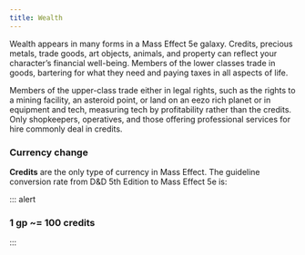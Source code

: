 ```yaml
---
title: Wealth
---
```

Wealth appears in many forms in a Mass Effect 5e galaxy. Credits, precious metals, trade goods, art objects, animals, and
property can reflect your character’s financial well-being. Members of the lower classes trade in goods, bartering for
what they need and paying taxes in all aspects of life.

Members of the upper-class trade either in legal rights, such as the rights to a mining facility, an asteroid point, or
land on an eezo rich planet or in equipment and tech, measuring tech by profitability rather than the credits. Only
shopkeepers, operatives, and those offering professional services for hire commonly deal in credits.

### Currency <v-chip color="warning" text-color="black" small>change</v-chip>
__Credits__ are the only type of currency in Mass Effect. The guideline conversion rate from D&D 5th Edition to Mass
Effect 5e is:

::: alert
### 1 gp ~= 100 credits
:::

<me-source-reference pages="43" source="basic"></me-source-reference>
